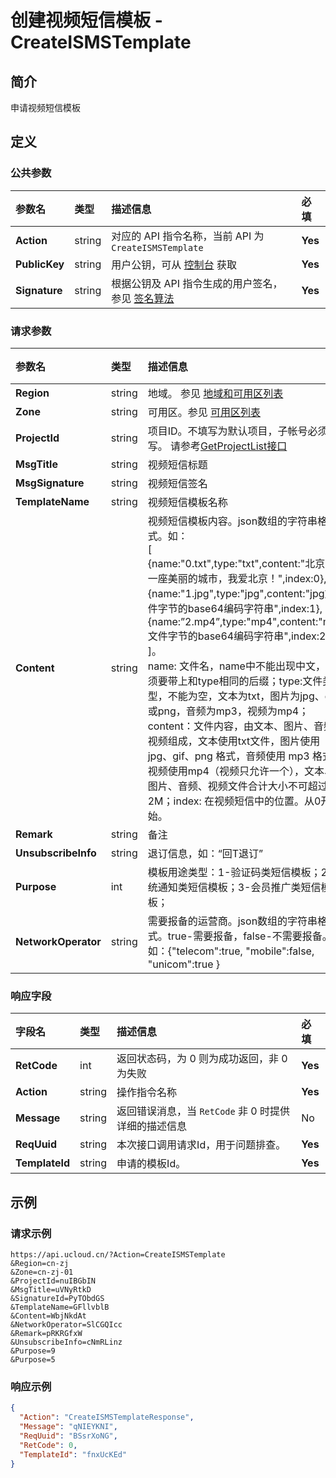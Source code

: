 # 创建视频短信模板 - CreateISMSTemplate

## 简介

申请视频短信模板









## 定义

### 公共参数

| 参数名 | 类型 | 描述信息 | 必填 |
|:---|:---|:---|:---|
| **Action**     | string  | 对应的 API 指令名称，当前 API 为 `CreateISMSTemplate`                        | **Yes** |
| **PublicKey**  | string  | 用户公钥，可从 [控制台](https://console.ucloud.cn/uapi/apikey) 获取                                             | **Yes** |
| **Signature**  | string  | 根据公钥及 API 指令生成的用户签名，参见 [签名算法](api/summary/signature.md)  | **Yes** |

### 请求参数

| 参数名 | 类型 | 描述信息 | 必填 |
|:---|:---|:---|:---|
| **Region** | string | 地域。 参见 [地域和可用区列表](https://docs.ucloud.cn/api/summary/regionlist) |No|
| **Zone** | string | 可用区。参见 [可用区列表](https://docs.ucloud.cn/api/summary/regionlist) |No|
| **ProjectId** | string | 项目ID。不填写为默认项目，子帐号必须填写。 请参考[GetProjectList接口](https://docs.ucloud.cn/api/summary/get_project_list) |**Yes**|
| **MsgTitle** | string | 视频短信标题 |**Yes**|
| **MsgSignature** | string | 视频短信签名 |**Yes**|
| **TemplateName** | string | 视频短信模板名称 |**Yes**|
| **Content** | string | 视频短信模板内容。json数组的字符串格式。如：<br />[<br />{name:"0.txt",type:"txt",content:"北京是一座美丽的城市，我爱北京！",index:0},<br />{name:"1.jpg",type:"jpg",content:"jpg文件字节的base64编码字符串",index:1},{name:”2.mp4”,type:"mp4",content:"mp4文件字节的base64编码字符串",index:2}<br />]。<br />name: 文件名，name中不能出现中文，必须要带上和type相同的后缀；type:文件类型，不能为空，文本为txt，图片为jpg、gif或png，音频为mp3，视频为mp4；content：文件内容，由文本、图片、音频、视频组成，文本使用txt文件，图片使用 jpg、gif、png 格式，音频使用 mp3 格式，视频使用mp4（视频只允许一个），文本、图片、音频、视频文件合计大小不可超过2M；index: 在视频短信中的位置。从0开始。 |**Yes**|
| **Remark** | string | 备注 |**Yes**|
| **UnsubscribeInfo** | string | 退订信息，如：“回T退订” |**Yes**|
| **Purpose** | int | 模板用途类型：1-验证码类短信模板；2-系统通知类短信模板；3-会员推广类短信模板； |No|
| **NetworkOperator** | string | 需要报备的运营商。json数组的字符串格式。true-需要报备，false-不需要报备。如：{"telecom":true, "mobile":false, "unicom":true } |No|

### 响应字段

| 字段名 | 类型 | 描述信息 | 必填 |
|:---|:---|:---|:---|
| **RetCode** | int | 返回状态码，为 0 则为成功返回，非 0 为失败 |**Yes**|
| **Action** | string | 操作指令名称 |**Yes**|
| **Message** | string | 返回错误消息，当 `RetCode` 非 0 时提供详细的描述信息 |No|
| **ReqUuid** | string | 本次接口调用请求Id，用于问题排查。 |**Yes**|
| **TemplateId** | string | 申请的模板Id。 |**Yes**|




## 示例

### 请求示例
    
```
https://api.ucloud.cn/?Action=CreateISMSTemplate
&Region=cn-zj
&Zone=cn-zj-01
&ProjectId=nuIBGbIN
&MsgTitle=uVNyRtkD
&SignatureId=PyTObdGS
&TemplateName=GFllvblB
&Content=WbjNkdAt
&NetworkOperator=SlCGQIcc
&Remark=pRKRGfxW
&UnsubscribeInfo=cNmRLinz
&Purpose=9
&Purpose=5
```

### 响应示例
    
```json
{
  "Action": "CreateISMSTemplateResponse",
  "Message": "qNIEYKNI",
  "ReqUuid": "BSsrXoNG",
  "RetCode": 0,
  "TemplateId": "fnxUcKEd"
}
```





